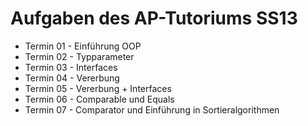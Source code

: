 # Aufgaben des AP-Tutoriums SS13

  * Termin 01 - Einführung OOP
  * Termin 02 - Typparameter
  * Termin 03 - Interfaces
  * Termin 04 - Vererbung
  * Termin 05 - Vererbung + Interfaces
  * Termin 06 - Comparable und Equals 
  * Termin 07 - Comparator und Einführung in Sortieralgorithmen
